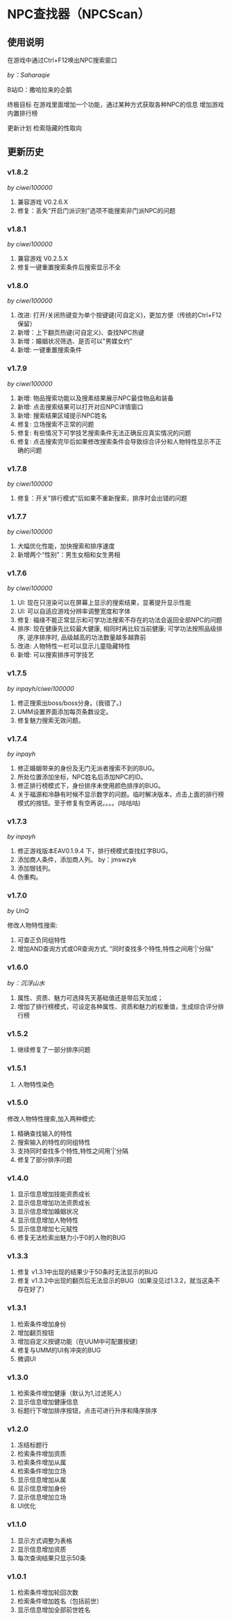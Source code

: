 # NPC查找器（NPCScan）

## 使用说明

在游戏中通过Ctrl+F12唤出NPC搜索窗口

*by：Saharaqie*

B站ID：撒哈拉来的企鹅

终极目标
在游戏里面增加一个功能，通过某种方式获取各种NPC的信息
增加游戏内置排行榜

更新计划
检索隐藏的性取向

## 更新历史
### v1.8.2
*by ciwei100000*
1. 兼容游戏 V0.2.6.X
2. 修复：丢失“开启门派识别”选项不能搜索非门派NPC的问题

### v1.8.1
*by ciwei100000*
1. 兼容游戏 V0.2.5.X
2. 修复一键重置搜索条件后搜索显示不全

### v1.8.0
*by ciwei100000*
1. 改进: 打开/关闭热键变为单个按键键(可自定义)，更加方便（传统的Ctrl+F12保留）
2. 新增：上下翻页热键(可自定义)、查找NPC热键
3. 新增：婚姻状况筛选、是否可以"男媒女约"
4. 新增: 一键重置搜索条件

### v1.7.9
*by ciwei100000*
1. 新增: 物品搜索功能以及搜素结果展示NPC最佳物品和装备
2. 新增: 点击搜索结果可以打开对应NPC详情窗口
3. 新增: 搜索结果区域提示NPC姓名
3. 修复: 立场搜索不正常的问题
4. 修复: 有些情况下可学技艺搜索条件无法正确反应真实情况的问题
5. 修复: 点击搜索完毕后如果修改搜索条件会导致综合评分和人物特性显示不正确的问题

### v1.7.8
*by ciwei100000*
1. 修复：开关"排行模式"后如果不重新搜索，排序时会出错的问题

### v1.7.7
*by ciwei100000*

1. 大幅优化性能，加快搜索和排序速度
2. 新增两个“性别”：男生女相和女生男相

### v1.7.6
*by ciwei100000*

1. UI: 现在只渲染可以在屏幕上显示的搜索结果，显著提升显示性能
2. UI: 可以自适应游戏分辨率调整宽度和字体
3. 修复: 福缘不能正常显示和可学功法搜索不存在的功法会返回全部NPC的问题
4. 排序: 现在健康先比较最大健康, 相同时再比较当前健康; 可学功法按照品级排序, 逆序排序时, 品级越高的功法数量越多越靠前
5. 改进: 人物特性一栏可以显示儿童隐藏特性
6. 新增: 可以搜索排序可学技艺

### v1.7.5
*by inpayh/ciwei100000*

1. 修正搜索出boss/boss分身。(我错了。)
2. UMM设置界面添加每页条数设定。
3. 修复魅力搜索无效问题。

### v1.7.4
*by inpayh*

1. 修正婚姻带来的身份及无门无派者搜索不到的BUG。
2. 所处位置添加坐标，NPC姓名后添加NPC的ID。
3. 修正排行榜模式下，身份排序未使用颜色排序的BUG。
4. 关于福源和冷静有时候不显示数字的问题。临时解决版本，点击上面的排行榜模式的按钮。至于修复有空再说。。。。(咕咕咕)

### v1.7.3
*by inpayh*

1. 修正游戏版本EAV0.1.9.4 下，排行榜模式查找红字BUG。
2. 添加商人条件，添加商人列。 by：jmswzyk
3. 添加银钱列。
4. 伪重构。

### v1.7.0
*by UnQ*

修改人物特性搜索:
1. 可查正负同组特性
2. 增加AND查询方式或OR查询方式, "同时查找多个特性,特性之间用'|'分隔"

### v1.6.0
*by：沉浮山水*
1. 属性、资质、魅力可选择先天基础值还是带后天加成；
2. 增加了排行榜模式，可设定各种属性、资质和魅力的权重值，生成综合评分排行榜

### v1.5.2
1. 继续修复了一部分排序问题

### v1.5.1
1. 人物特性染色

### v1.5.0
修改人物特性搜索,加入两种模式:
1. 精确查找输入的特性
2. 搜索输入的特性的同组特性
3. 支持同时查找多个特性,特性之间用'|'分隔
4. 修复了部分排序问题

### v1.4.0
1. 显示信息增加技能资质成长
2. 显示信息增加功法资质成长
3. 显示信息增加婚姻状况
4. 显示信息增加人物特性
5. 显示信息增加七元赋性
6. 修复无法检索出魅力小于0的人物的BUG

### v1.3.3
1. 修复 v1.3.1中出现的结果少于50条时无法显示的BUG
2. 修复 v1.3.2中出现的翻页后无法显示的BUG（如果没见过1.3.2，就当这条不存在好了）

### v1.3.1
1. 检索条件增加身份
2. 增加翻页按钮
3. 增加自定义按键功能（在UUM中可配置按键）
4. 修复与UMM的UI有冲突的BUG
5. 微调UI

### v1.3.0
1. 检索条件增加健康（默认为1,过滤死人）
2. 显示信息增加健康信息
3. 标题行下增加排序按钮，点击可进行升序和降序排序

### v1.2.0
1. 冻结标题行
2. 检索条件增加资质
3. 检索条件增加从属
4. 检索条件增加立场
5. 显示信息增加从属
6. 显示信息增加身份
7. 显示信息增加立场
8. UI优化

### v1.1.0
1. 显示方式调整为表格
2. 显示信息增加资质
3. 每次查询结果只显示50条

### v1.0.1
1. 检索条件增加轮回次数
2. 检索条件增加姓名（包括前世）
3. 显示信息增加全部前世姓名


